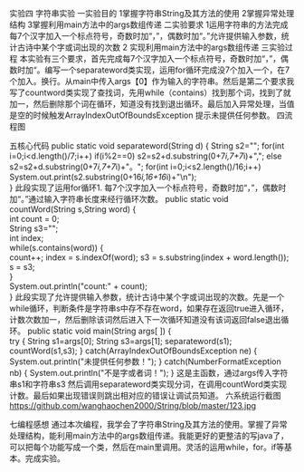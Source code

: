 实验四 字符串实验
一实验目的
    1掌握字符串String及其方法的使用
2掌握异常处理结构
3掌握利用main方法中的args数组传递
二实验要求
   1运用字符串的方法完成每7个汉字加入一个标点符号，奇数时加“，”，偶数时加“。”允许提供输入参数，统计古诗中某个字或词出现的次数
   2 实现利用main方法中的args数组传递
三实验过程
   本实验有三个要求，首先完成每7个汉字加入一个标点符号，奇数时加“，”，偶数时加“。编写一个separateword类实现，运用for循环完成没7个加入一个，在7个加入。换行。从main中传入args【0】作为输入的字符串。然后是第二个要求我写了countword类实现了查找词，先用while（contains）找到那个词，找到了就加一，然后删除那个词在循环，知道没有找到退出循环。最后加入异常处理，当值是空的时候触发ArrayIndexOutOfBoundsException  提示未提供任何参数。
四流程图





	
五核心代码
public static void separateword(String d) 
	{
		String s2="";
    	for(int i=0;i<d.length()/7;i++)
    		if(i%2==0)
    			s2=s2+d.substring(0+7*i,7+7*i)+",";
    		else
    			s2=s2+d.substring(0+7*i,7+7*i)+"。";
        for(int i=0;i<s2.length()/16;i++)
        	System.out.print(s2.substring(0+16*i,16+16*i)+"\n");        
    	}
此段实现了运用for循环1.	每7个汉字加入一个标点符号，奇数时加“，”，偶数时加“。”通过输入字符串长度来经行循环次数。
public static void countWord(String s,String word)
	{	
		int count = 0;		
		String s3="";		
		int index;		
		while(s.contains(word))
		{			
			count++;
		    index = s.indexOf(word);
		    s3 = s.substring(index + word.length());		
		    s = s3;			
		}	
		System.out.println("count:" + count);	
	}
此段实现了允许提供输入参数，统计古诗中某个字或词出现的次数。先是一个while循环，判断条件是字符串s中存不存在word，如果存在返回true进入循环，计数次数加一，然后删除该词然后进入下一次循环知道没有该词返回false退出循环。
  public static void main(String args[ ])
    {  	
    	try
    	{
    	String s1=args[0];
    	String s3=args[1];
    	separateword(s1);
    	countWord(s1,s3);
    	}
    	catch(ArrayIndexOutOfBoundsException ne)
    	{
   		 System.out.println("未提供任何参数！");
   	    }
    	catch(NumberFormatException nb)
    	{
    		System.out.println("不是字或者词！");
    	}
这是主函数，通过args传入字符串s1和字符串s3
然后调用separateword类实现分词，在调用countWord类实现计数。最后如果出现错误则跳出相对应的错误让调试员知道。
六系统运行截图
 https://github.com/wanghaochen2000/String/blob/master/123.jpg
 




七编程感想
   通过本次编程，我学会了字符串String及其方法的使用。掌握了异常处理结构，能利用main方法中的args数组传递。我能更好的更整洁的写java了，可以把每个功能写成一个类，然后在main里调用。灵活的运用while，for。if等基本。完成实验。

